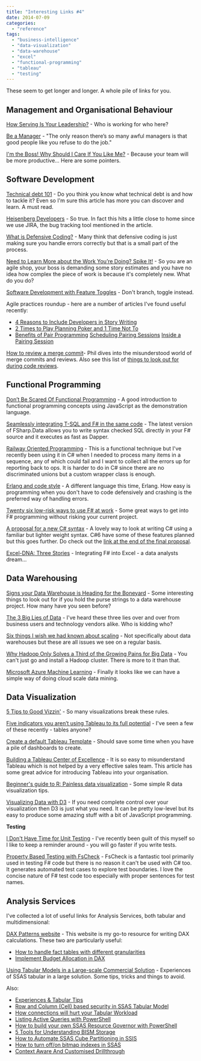 ```yaml
---
title: "Interesting Links #4"
date: 2014-07-09
categories: 
  - "reference"
tags: 
  - "business-intelligence"
  - "data-visualization"
  - "data-warehouse"
  - "excel"
  - "functional-programming"
  - "tableau"
  - "testing"
---
```


These seem to get longer and longer. A whole pile of links for you.

## Management and Organisational Behaviour

[How Serving Is Your Leadership?](http://www.jrothman.com/blog/mpd/2014/06/how-serving-is-your-leadership.html) - Who is working for who here?

[Be a Manager](https://medium.com/servant-leadership/be-a-manager-3b0e39d87179) - "The only reason there’s so many awful managers is that good people like you refuse to do the job."

[I'm the Boss! Why Should I Care If You Like Me?](http://blogs.hbr.org/2013/05/im-the-boss-why-should-i-care/) - Because your team will be more productive... Here are some pointers.

## Software Development

[Technical debt 101](https://medium.com/@joaomilho/festina-lente-e29070811b84) - Do you think you know what technical debt is and how to tackle it? Even so I'm sure this article has more you can discover and learn. A must read.

[Heisenberg Developers](http://mikehadlow.blogspot.co.uk/2014/06/heisenberg-developers.html) - So true. In fact this hits a little close to home since we use JIRA, the bug tracking tool mentioned in the article.

[What is Defensive Coding?](http://msmvps.com/blogs/deborahk/archive/2014/05/16/what-is-defensive-coding.aspx) - Many think that defensive coding is just making sure you handle errors correctly but that is a small part of the process.

[Need to Learn More about the Work You’re Doing? Spike It!](http://www.agileconnection.com/article/need-learn-more-about-work-you-re-doing-spike-it) - So you are an agile shop, your boss is demanding some story estimates and you have no idea how complex the piece of work is because it's completely new. What do you do?

[Software Development with Feature Toggles](http://msdn.microsoft.com/en-ca/magazine/dn683796.aspx) - Don't branch, toggle instead.

Agile practices roundup - here are a number of articles I've found useful recently:

- [4 Reasons to Include Developers in Story Writing](http://www.mountaingoatsoftware.com/blog/4-reasons-to-include-developers-in-story-writing)
- [2 Times to Play Planning Poker and 1 Time Not To](http://www.mountaingoatsoftware.com/blog/2-times-to-play-planning-poker-and-1-time-not-to)
- [Benefits of Pair Programming](http://geekswithblogs.net/TimothyK/archive/2014/04/27/benefits-of-pair-programming.aspx) [Scheduling Pairing Sessions](http://geekswithblogs.net/TimothyK/archive/2014/04/27/scheduling-pairing-sessions.aspx) [Inside a Pairing Session](http://geekswithblogs.net/TimothyK/archive/2014/04/27/inside-a-pairing-session.aspx)

[How to review a merge commit](http://haacked.com/archive/2014/02/21/reviewing-merge-commits)\- Phil dives into the misunderstood world of merge commits and reviews. Also see this list of [things to look out for during code reviews](http://blogs.msdn.com/b/cdndevs/archive/2014/05/07/what-should-i-be-looking-for-during-code-reviews.aspx).

## Functional Programming

[Don’t Be Scared Of Functional Programming](http://www.smashingmagazine.com/2014/07/02/dont-be-scared-of-functional-programming/) - A good introduction to functional programming concepts using JavaScript as the demonstration language.

[Seamlessly integrating T-SQL and F# in the same code](http://blogs.msdn.com/b/fsharpteam/archive/2014/05/23/fsharp-data-sqlclient-seamlessly-integrating-sql-and-f-in-the-same-code-base-guest-post.aspx) - The latest version of FSharp.Data allows you to write syntax checked SQL directly in your F# source and it executes as fast as Dapper.

[Railway Oriented Programming](http://fsharpforfunandprofit.com/rop/) - This is a functional technique but I've recently been using it in C# when I needed to process many items in a sequence, any of which could fail and I want to collect all the errors up for reporting back to ops. It is harder to do in C# since there are no discriminated unions but a custom wrapper class is enough.

[Erlang and code style](https://medium.com/p/b5936dceb5e4) - A different language this time, Erlang. How easy is programming when you don't have to code defensively and crashing is the preferred way of handling errors.

[Twenty six low-risk ways to use F# at work](http://fsharpforfunandprofit.com/posts/low-risk-ways-to-use-fsharp-at-work/) - Some great ways to get into F# programming without risking your current project.

[A proposal for a new C# syntax](http://www.slideshare.net/ScottWlaschin/c-light) - A lovely way to look at writing C# using a familiar but lighter weight syntax. C#6 have some of these features planned but this goes further. Do check out the [link at the end of the final proposal](http://bit.ly/csharp-light).

[Excel-DNA: Three Stories](http://luajalla.azurewebsites.net/excel-dna-three-stories/) - Integrating F# into Excel - a data analysts dream...

## Data Warehousing

[Signs your Data Warehouse is Heading for the Boneyard](http://richardlees.blogspot.co.uk/2014/06/signs-your-data-warehouse-is-heading.html) - Some interesting things to look out for if you hold the purse strings to a data warehouse project. How many have you seen before?

[The 3 Big Lies of Data](http://www.powerpivotpro.com/2014/05/the-3-big-lies-of-data-power-pivot-vs-power-view-power-query-qa-etc/) - I've heard these three lies over and over from business users and technology vendors alike. Who is kidding who?

[Six things I wish we had known about scaling](http://martin.kleppmann.com/2014/03/26/six-things-about-scaling.html) - Not specifically about data warehouses but these are all issues we see on a regular basis.

[Why Hadoop Only Solves a Third of the Growing Pains for Big Data](http://www.wired.com/2014/01/hadoop-solves-third-growing-pains-big-data/) - You can't just go and install a Hadoop cluster. There is more to it than that.

[Microsoft Azure Machine Learning](http://azure.microsoft.com/en-us/campaigns/machine-learning/) - Finally it looks like we can have a simple way of doing cloud scale data mining.

## Data Visualization

[5 Tips to Good Vizzin'](http://vizcandy.blogspot.no/2014/04/5-tips-to-good-vizzin.html) - So many visualizations break these rules.

[Five indicators you aren’t using Tableau to its full potential](http://www.theinformationlab.co.uk/2014/06/13/five-indicators-arent-using-tableau-full-potential/) - I've seen a few of these recently - tables anyone?

[Create a default Tableau Template](http://wannabedatarockstar.blogspot.co.uk/2013/06/create-default-tableau-template.html) - Should save some time when you have a pile of dashboards to create.

[Building a Tableau Center of Excellence](https://www.slalom.com/thinking/building-a-tableau-center-of-excellence) - It is so easy to misunderstand Tableau which is not helped by a very effective sales team. This article has some great advice for introducing Tableau into your organisation.

[Beginner's guide to R: Painless data visualization](http://www.computerworld.com/s/article/9239723/Beginner_s_guide_to_R_Painless_data_visualization_) - Some simple R data visualization tips.

[Visualizing Data with D3](http://www.sitepoint.com/visualizing-data-d3/) - If you need complete control over your visualization then D3 is just what you need. It can be pretty low-level but its easy to produce some amazing stuff with a bit of JavaScript programming.

**Testing**

[I Don't Have Time for Unit Testing](http://msmvps.com/blogs/deborahk/archive/2014/06/04/i-don-t-have-time-for-unit-testing.aspx) - I've recently been guilt of this myself so I like to keep a reminder around - you will go faster if you write tests.

[Property Based Testing with FsCheck](http://comp-phil.blogspot.co.uk/2014/05/property-based-testing-with-fscheck.html) - FsCheck is a fantastic tool primarily used in testing F# code but there is no reason it can't be used with C# too. It generates automated test cases to explore test boundaries. I love the concise nature of F# test code too especially with proper sentences for test names.

## Analysis Services

I've collected a lot of useful links for Analysis Services, both tabular and multidimensional:

[DAX Patterns website](http://sqlblog.com/blogs/marco_russo/archive/2014/02/18/dax-patterns-website-official-launch-dax-powerpivot-tabular.aspx) - This website is my go-to resource for writing DAX calculations. These two are particularly useful:

- [How to handle fact tables with different granularities](http://sqlblog.com/blogs/marco_russo/archive/2014/05/01/how-to-handle-fact-tables-with-different-granularities-in-dax-powerpivot-tabular.aspx)
- [Implement Budget Allocation in DAX](http://sqlblog.com/blogs/marco_russo/archive/2014/05/15/implement-budget-allocation-in-dax-for-power-pivot-and-tabular-powerpivot-tabular-ssas-dax.aspx)

[Using Tabular Models in a Large-scale Commercial Solution](http://www.sqlbi.com/articles/using-tabular-models-in-a-large-scale-commercial-solution) - Experiences of SSAS tabular in a large solution. Some tips, tricks and things to avoid.

Also:

- [Experiences & Tabular Tips](http://christianwade.wordpress.com/2014/04/16/experiences-tabular-tips/)
- [Row and Column (Cell) based security in SSAS Tabular Model](http://www.mund-consulting.com/Blog/Posts/row-and-column-based-security-in-ssas-tabular-model.aspx)
- [How connections will hurt your Tabular Workload](http://blogs.prodata.ie/post/How-connections-will-hurt-your-Tabular-Workload.aspx)
- [Listing Active Queries with PowerShell](http://geekswithblogs.net/darrengosbell/archive/2014/03/03/ssas-ndash-listing-active-queries-with-powershell.aspx)
- [How to build your own SSAS Resource Governor with PowerShell](http://geekswithblogs.net/darrengosbell/archive/2014/03/31/how-to-build-your-own-ssas-resource-governor-with-powershell.aspx)
- [5 Tools for Understanding BISM Storage](http://prologika.com/CS/blogs/blog/archive/2014/04/13/5-tools-for-understanding-bism-storage.aspx)
- [How to Automate SSAS Cube Partitioning in SSIS](http://dataqueen.azurewebsites.net/?p=1351)
- [How to turn off/on bitmap indexes in SSAS](http://blogs.prodata.ie/post/How-to-turn-offon-bitmap-indexes-in-SSAS.aspx)
- [Context Aware And Customised Drillthrough](http://www.mssqlgirl.com/context-aware-and-customised-drillthrough.html)
